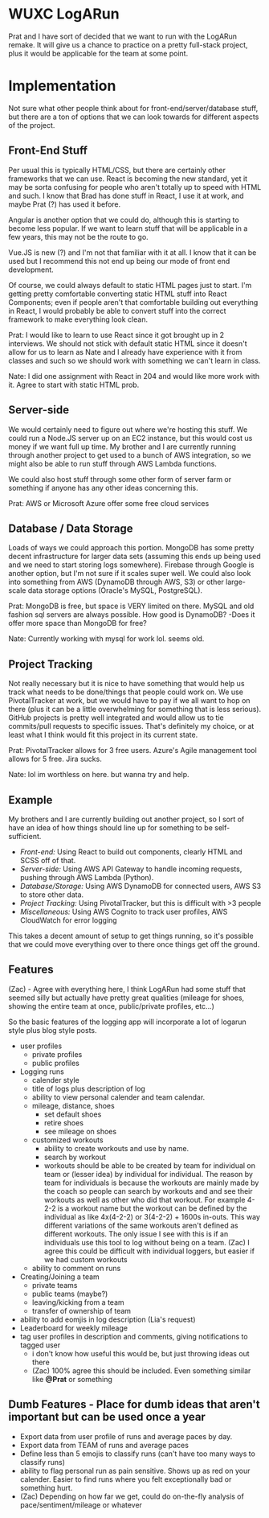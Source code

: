 # WUXC LogARun

Prat and I have sort of decided that we want to run with the LogARun remake. It will give us a chance to practice on a pretty full-stack project, plus it would be applicable for the team at some point.

# Implementation

Not sure what other people think about for front-end/server/database stuff, but there are a ton of options that we can look towards for different aspects of the project.

## Front-End Stuff

Per usual this is typically HTML/CSS, but there are certainly other frameworks that we can use. React is becoming the new standard, yet it may be sorta confusing for people who aren't totally up to speed with HTML and such. I know that Brad has done stuff in React, I use it at work, and maybe Prat (?) has used it before.

Angular is another option that we could do, although this is starting to become less popular. If we want to learn stuff that will be applicable in a few years, this may not be the route to go.

Vue.JS is new (?) and I'm not that familiar with it at all. I know that it can be used but I recommend this not end up being our mode of front end development.

Of course, we could always default to static HTML pages just to start. I'm getting pretty comfortable converting static HTML stuff into React Components; even if people aren't that comfortable building out everything in React, I would probably be able to convert stuff into the correct framework to make everything look clean.

Prat: I would like to learn to use React since it got brought up in 2 interviews. We should not stick with default static HTML since it doesn't allow for us to learn as Nate and I already have experience with it from classes and such so we should work with something we can't learn in class.

Nate: I did one assignment with React in 204 and would like more work with it. Agree to start with static HTML prob.

## Server-side

We would certainly need to figure out where we're hosting this stuff. We could run a Node.JS server up on an EC2 instance, but this would cost us money if we want full up time. My brother and I are currently running through another project to get used to a bunch of AWS integration, so we might also be able to run stuff through AWS Lambda functions.

We could also host stuff through some other form of server farm or something if anyone has any other ideas concerning this.

Prat: AWS or Microsoft Azure offer some free cloud services

## Database / Data Storage

Loads of ways we could approach this portion. MongoDB has some pretty decent infrastructure for larger data sets (assuming this ends up being used and we need to start storing logs somewhere). Firebase through Google is another option, but I'm not sure if it scales super well. We could also look into something from AWS (DynamoDB through AWS, S3) or other large-scale data storage options (Oracle's MySQL, PostgreSQL).

Prat: MongoDB is free, but space is VERY limited on there. MySQL and old fashion sql servers are always possible. How good is DynamoDB? -Does it offer more space than MongoDB for free?

Nate: Currently working with mysql for work lol. seems old.

## Project Tracking

Not really necessary but it is nice to have something that would help us track what needs to be done/things that people could work on. We use PivotalTracker at work, but we would have to pay if we all want to hop on there (plus it can be a little overwhelming for something that is less serious). GitHub projects is pretty well integrated and would allow us to tie commits/pull requests to specific issues. That's definitely my choice, or at least what I think would fit this project in its current state.

Prat: PivotalTracker allows for 3 free users. Azure's Agile management tool allows for 5 free. Jira sucks.

Nate: lol im worthless on here. but wanna try and help.

## Example

My brothers and I are currently building out another project, so I sort of have an idea of how things should line up for something to be self-sufficient.

- *Front-end:* Using React to build out components, clearly HTML and SCSS off of that.
- *Server-side:* Using AWS API Gateway to handle incoming requests, pushing through AWS Lambda (Python).
- *Database/Storage:* Using AWS DynamoDB for connected users, AWS S3 to store other data.
- *Project Tracking:* Using PivotalTracker, but this is difficult with >3 people
- *Miscellaneous:* Using AWS Cognito to track user profiles, AWS CloudWatch for error logging

This takes a decent amount of setup to get things running, so it's possible that we could move everything over to there once things get off the ground.

## Features

(Zac) - Agree with everything here, I think LogARun had some stuff that seemed silly but actually have pretty great qualities (mileage for shoes, showing the entire team at once, public/private profiles, etc...)

So the basic features of the logging app will incorporate a lot of logarun style plus blog style posts. 
  - user profiles
    - private profiles
    - public profiles
  - Logging runs
    - calender style
    - title of logs plus description of log
    - ability to view personal calender and team calendar.
    - mileage, distance, shoes
      - set default shoes
      - retire shoes
      - see mileage on shoes
    - customized workouts
      - ability to create workouts and use by name. 
      - search by workout
      - workouts should be able to be created by team for individual on team or (lesser idea) by individual for individual.
        The reason by team for individuals is because the workouts are mainly made by the coach so people can search by workouts and 
        and see their workouts as well as other who did that workout.
        For example 4-2-2 is a workout name but the workout can be defined by the individual as like 4x(4-2-2) or 3(4-2-2) + 1600s in-outs. This way different variations of the same workouts aren't defined as different workouts. The only issue I see with this is if an individuals use this tool to log without being on a team. 
        (Zac) I agree this could be difficult with individual loggers, but easier if we had custom workouts
     - ability to comment on runs
  - Creating/Joining a team
    - private teams
    - public teams (maybe?) 
    - leaving/kicking from a team
    - transfer of ownership of team
  - ability to add eomjis in log description (Lia's request)
  - Leaderboard for weekly mileage
  - tag user profiles in description and comments, giving notifications to tagged user
    - i don't know how useful this would be, but just throwing ideas out there
    - (Zac) 100% agree this should be included. Even something similar like **@Prat** or something
    
 ## Dumb Features - Place for dumb ideas that aren't important but can be used once a year
  - Export data from user profile of runs and average paces by day.
  - Export data from TEAM of runs and average paces
  - Define less than 5 emojis to classify runs  (can't have too many ways to classify runs)
  - ability to flag personal run as pain sensitive. Shows up as red on your calender. Easier to find runs where you felt exceptionally bad or something hurt. 
  - (Zac) Depending on how far we get, could do on-the-fly analysis of pace/sentiment/mileage or whatever
    
  
  
  
